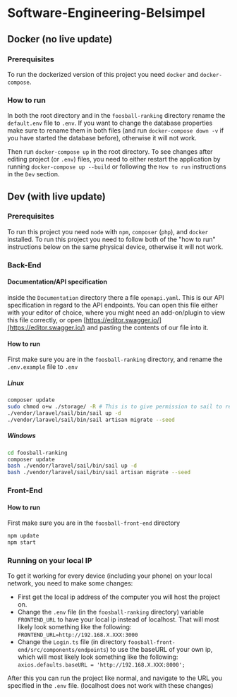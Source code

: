 # Software-Engineering-Belsimpel
## Docker (no live update)
### Prerequisites
To run the dockerized version of this project you need `docker` and `docker-compose`.

### How to run
In both the root directory and in the `foosball-ranking` directory rename the `default.env` file to `.env`. If you want to change the database properties make sure to rename them in both files (and run `docker-compose down -v` if you have started the database before), otherwise it will not work.

Then run `docker-compose up` in the root directory.
To see changes after editing project (or `.env`) files, you need to either restart the application by running `docker-compose up --build` or following the `How to run` instructions in the `Dev` section.

## Dev (with live update)
### Prerequisites
To run this project you need `node` with `npm`, `composer` (`php`), and `docker` installed. To run this project you need to follow both of the "how to run" instructions below on the same physical device, otherwise it will not work.

### Back-End
#### Documentation/API specification
inside the `Documentation` directory there a file `openapi.yaml`. This is our API specification
in regard to the API endpoints.
You can open this file either with your editor of choice, where you might need an add-on/plugin
to view this file correctly, or open [https://editor.swagger.io/](https://editor.swagger.io/) and pasting the contents
of our file into it.

#### How to run
First make sure you are in the `foosball-ranking` directory, and rename the `.env.example` file to `.env`
##### Linux
```bash
composer update
sudo chmod o+w ./storage/ -R # This is to give permission to sail to read/write into log files
./vendor/laravel/sail/bin/sail up -d
./vendor/laravel/sail/bin/sail artisan migrate --seed
```
##### Windows
```bash
cd foosball-ranking
composer update
bash ./vendor/laravel/sail/bin/sail up -d
bash ./vendor/laravel/sail/bin/sail artisan migrate --seed
```

### Front-End
#### How to run
First make sure you are in the `foosball-front-end` directory
```bash
npm update
npm start
```
### Running on your local IP
To get it working for every device (including your phone) on your local network, you need to make some changes:
- First get the local ip address of the computer you will host the project on.
- Change the `.env` file (in the `foosball-ranking` directory) variable `FRONTEND_URL` to have your local ip instead of localhost. That will most likely look something like the following: `FRONTEND_URL=http://192.168.X.XXX:3000`
- Change the `Login.ts` file (in directory `foosball-front-end/src/components/endpoints`) to use the baseURL of your own ip, which will most likely look something like the following: `axios.defaults.baseURL = 'http://192.168.X.XXX:8000';`

After this you can run the project like normal, and navigate to the URL you specified in the `.env` file. (localhost does not work with these changes)